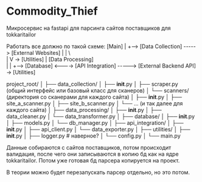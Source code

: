# Commodity_Thief
Микросервис на fastapi для парсинга сайтов поставщиков для tokkaritailor

Работать все должно по такой схеме:
[Main]
  |
  +--> [Data Collection] -----> [External Websites]
  |        |           \        
  |        V            -> [Utilities]
  |    [Data Processing]        
  |        |
  +--> [Database] <----> [API Integration] -----> [External Backend API]
               \
                -> [Utilities]


project_root/
│
├── data_collection/
│   ├── __init__.py
│   ├── scraper.py (общий интерфейс или базовый класс для сканеров)
│   └── scanners/     (директория со сканерами для каждого сайта)
│       ├── __init__.py
│       ├── site_a_scanner.py
│       ├── site_b_scanner.py
│       └── ...       (и так далее для каждого сайта)
│ 
├── data_processing/
│   ├── __init__.py
│   ├── data_cleaner.py
│   └── data_transformer.py
│
├── database/
│   ├── __init__.py
│   ├── models.py
│   └── db_manager.py
│
├── api_integration/
│   ├── __init__.py
│   ├── api_client.py
│   └── data_exporter.py
│
├── utilities/
│   ├── __init__.py
│   ├── logger.py # наверное?
│   └── config.py
│
└── main.py


Данные собираются с сайтов поставщиков, потом происходит валидация, после чего они записываются в копию бд как на ядре tokkaritailor. Потом уже готовая бд парсера копируется на проект. 

В теории можно будет перезапускать парсер отдельно, но это потом.